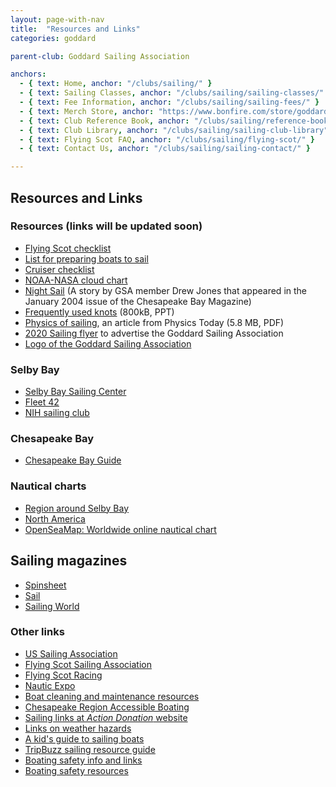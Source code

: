 ```yaml
---
layout: page-with-nav
title:  "Resources and Links"
categories: goddard

parent-club: Goddard Sailing Association

anchors:
  - { text: Home, anchor: "/clubs/sailing/" }
  - { text: Sailing Classes, anchor: "/clubs/sailing/sailing-classes/" }
  - { text: Fee Information, anchor: "/clubs/sailing/sailing-fees/" }
  - { text: Merch Store, anchor: "https://www.bonfire.com/store/goddard-sailing-association-store/"}
  - { text: Club Reference Book, anchor: "/clubs/sailing/reference-book/" }
  - { text: Club Library, anchor: "/clubs/sailing/sailing-club-library" }
  - { text: Flying Scot FAQ, anchor: "/clubs/sailing/flying-scot/" }
  - { text: Contact Us, anchor: "/clubs/sailing/sailing-contact/" }

---
```


## Resources and Links

### Resources (links will be updated soon)

- [Flying Scot checklist](https://drive.google.com/file/d/1jL13gxIijA674fUFS3Y1G2-E7m-3QVIi/view?usp=drive_link)
- [List for preparing boats to sail](https://drive.google.com/file/d/1RnqPeU_0God6d00ThL3jDbPSs5zF_7V5/view?usp=drive_link)
- [Cruiser checklist](https://drive.google.com/file/d/1S7gw2YPJ-eGYDWbHfZtClzfcnEBsg_0B/view?usp=drive_link)
- [NOAA-NASA cloud chart](https://drive.google.com/file/d/15Kruu9nWLbZ4bBaoNJF35dgo8-8-338P/view?usp=drive_link)
- [Night Sail](https://drive.google.com/file/d/18m5et92Fqa0E8-rzZM68AYgkUbt0nYLF/view?usp=drive_link) (A story by GSA member Drew Jones that appeared in the January 2004 issue of the Chesapeake Bay Magazine)
- [Frequently used knots](https://docs.google.com/presentation/d/1u0UcujmfWfyziRiBY687XzDtOJiSvOIb/edit?usp=drive_link&ouid=115722727750444071792&rtpof=true&sd=true) (800kB, PPT)
- [Physics of sailing](https://drive.google.com/file/d/1hG_1a9Ikj17YYRTeSg7pTQ5W5-UqCg-t/view?usp=drive_link), an article from Physics Today (5.8 MB, PDF)
- [2020 Sailing flyer](https://drive.google.com/file/d/1uRt_tr1-xCmZPkFhkP0N0IL7bYAp56Za/view?usp=drive_link) to advertise the Goddard Sailing Association
- [Logo of the Goddard Sailing Association](/images/GSA_logo.jpg)

### Selby Bay

- [Selby Bay Sailing Center](https://www.selbybay.com/)
- [Fleet 42](https://fs42.org)
- [NIH sailing club](https://www.nihsail.org)

### Chesapeake Bay

- [Chesapeake Bay Guide](https://www.thebayguide.com/)

### Nautical charts

- [Region around Selby Bay](https://www.charts.noaa.gov/OnLineViewer/12270.shtml)
- [North America](https://www.charts.noaa.gov/InteractiveCatalog/nrnc.shtml)
- [OpenSeaMap: Worldwide online nautical chart](https://map.openseamap.org)

## Sailing magazines

- [Spinsheet](https://www.spinsheet.com/)
- [Sail](https://www.sailmagazine.com)
- [Sailing World](https://www.sailingworld.com)

### Other links

- [US Sailing Association](https://www.ussailing.org)
- [Flying Scot Sailing Association](https://www.fssa.com)
- [Flying Scot Racing](https://www.flyingscotracing.com/)
- [Nautic Expo](https://www.nauticexpo.com/)
- [Boat cleaning and maintenance resources](https://www.bbcleaningservice.com/cleaning-maintaining-boat.html)
- [Chesapeake Region Accessible Boating](https://www.crabsailing.org)
- [Sailing links at *Action Donation* website](https://www.actiondonation.org/articles/a-windfall-of-sailing-links.html)
- [Links on weather hazards](https://www.cruisedirect.com/cyclones-typhoons-and-hurricanes)
- [A kid's guide to sailing boats](https://www.seattleyachts.com/kids-guide-to-sailing-boats)
- [TripBuzz sailing resource guide](https://www.tripbuzz.com/sailing-guide/)
- [Boating safety info and links](https://www.worldwideboat.com/knowledgebase/boat-safety)
- [Boating safety resources](https://www.buyrope.co.uk/boat-safety-resources)
